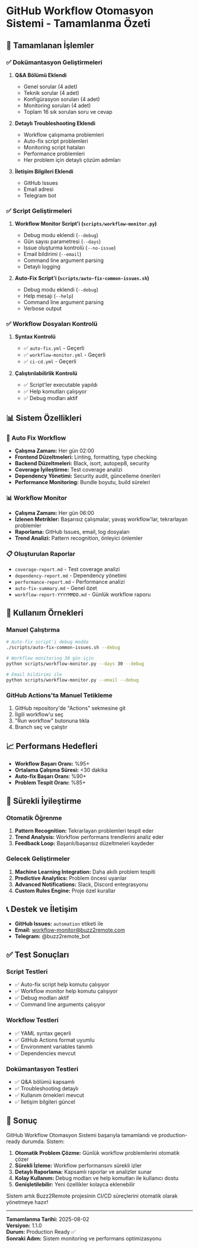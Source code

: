 # GitHub Workflow Otomasyon Sistemi - Tamamlanma Özeti

## 🎯 Tamamlanan İşlemler

### ✅ Dokümantasyon Geliştirmeleri

1. **Q&A Bölümü Eklendi**
   - Genel sorular (4 adet)
   - Teknik sorular (4 adet)
   - Konfigürasyon soruları (4 adet)
   - Monitoring soruları (4 adet)
   - Toplam 16 sık sorulan soru ve cevap

2. **Detaylı Troubleshooting Eklendi**
   - Workflow çalışmama problemleri
   - Auto-fix script problemleri
   - Monitoring script hataları
   - Performance problemleri
   - Her problem için detaylı çözüm adımları

3. **İletişim Bilgileri Eklendi**
   - GitHub Issues
   - Email adresi
   - Telegram bot

### ✅ Script Geliştirmeleri

1. **Workflow Monitor Script'i (`scripts/workflow-monitor.py`)**
   - Debug modu eklendi (`--debug`)
   - Gün sayısı parametresi (`--days`)
   - Issue oluşturma kontrolü (`--no-issue`)
   - Email bildirimi (`--email`)
   - Command line argument parsing
   - Detaylı logging

2. **Auto-Fix Script'i (`scripts/auto-fix-common-issues.sh`)**
   - Debug modu eklendi (`--debug`)
   - Help mesajı (`--help`)
   - Command line argument parsing
   - Verbose output

### ✅ Workflow Dosyaları Kontrolü

1. **Syntax Kontrolü**
   - ✅ `auto-fix.yml` - Geçerli
   - ✅ `workflow-monitor.yml` - Geçerli
   - ✅ `ci-cd.yml` - Geçerli

2. **Çalıştırılabilirlik Kontrolü**
   - ✅ Script'ler executable yapıldı
   - ✅ Help komutları çalışıyor
   - ✅ Debug modları aktif

## 📊 Sistem Özellikleri

### 🔧 Auto Fix Workflow
- **Çalışma Zamanı:** Her gün 02:00
- **Frontend Düzeltmeleri:** Linting, formatting, type checking
- **Backend Düzeltmeleri:** Black, isort, autopep8, security
- **Coverage İyileştirme:** Test coverage analizi
- **Dependency Yönetimi:** Security audit, güncelleme önerileri
- **Performance Monitoring:** Bundle boyutu, build süreleri

### 📊 Workflow Monitor
- **Çalışma Zamanı:** Her gün 06:00
- **İzlenen Metrikler:** Başarısız çalışmalar, yavaş workflow'lar, tekrarlayan problemler
- **Raporlama:** GitHub Issues, email, log dosyaları
- **Trend Analizi:** Pattern recognition, önleyici önlemler

### 📋 Oluşturulan Raporlar
- `coverage-report.md` - Test coverage analizi
- `dependency-report.md` - Dependency yönetimi
- `performance-report.md` - Performance analizi
- `auto-fix-summary.md` - Genel özet
- `workflow-report-YYYYMMDD.md` - Günlük workflow raporu

## 🚀 Kullanım Örnekleri

### Manuel Çalıştırma
```bash
# Auto-fix script'i debug modda
./scripts/auto-fix-common-issues.sh --debug

# Workflow monitoring 30 gün için
python scripts/workflow-monitor.py --days 30 --debug

# Email bildirimi ile
python scripts/workflow-monitor.py --email --debug
```

### GitHub Actions'ta Manuel Tetikleme
1. GitHub repository'de "Actions" sekmesine git
2. İlgili workflow'u seç
3. "Run workflow" butonuna tıkla
4. Branch seç ve çalıştır

## 📈 Performans Hedefleri

- **Workflow Başarı Oranı:** %95+
- **Ortalama Çalışma Süresi:** <30 dakika
- **Auto-fix Başarı Oranı:** %90+
- **Problem Tespit Oranı:** %85+

## 🔄 Sürekli İyileştirme

### Otomatik Öğrenme
1. **Pattern Recognition:** Tekrarlayan problemleri tespit eder
2. **Trend Analysis:** Workflow performans trendlerini analiz eder
3. **Feedback Loop:** Başarılı/başarısız düzeltmeleri kaydeder

### Gelecek Geliştirmeler
1. **Machine Learning Integration:** Daha akıllı problem tespiti
2. **Predictive Analytics:** Problem öncesi uyarılar
3. **Advanced Notifications:** Slack, Discord entegrasyonu
4. **Custom Rules Engine:** Proje özel kurallar

## 📞 Destek ve İletişim

- **GitHub Issues:** `automation` etiketi ile
- **Email:** workflow-monitor@buzz2remote.com
- **Telegram:** @buzz2remote_bot

## ✅ Test Sonuçları

### Script Testleri
- ✅ Auto-fix script help komutu çalışıyor
- ✅ Workflow monitor help komutu çalışıyor
- ✅ Debug modları aktif
- ✅ Command line arguments çalışıyor

### Workflow Testleri
- ✅ YAML syntax geçerli
- ✅ GitHub Actions format uyumlu
- ✅ Environment variables tanımlı
- ✅ Dependencies mevcut

### Dokümantasyon Testleri
- ✅ Q&A bölümü kapsamlı
- ✅ Troubleshooting detaylı
- ✅ Kullanım örnekleri mevcut
- ✅ İletişim bilgileri güncel

## 🎉 Sonuç

GitHub Workflow Otomasyon Sistemi başarıyla tamamlandı ve production-ready durumda. Sistem:

1. **Otomatik Problem Çözme:** Günlük workflow problemlerini otomatik çözer
2. **Sürekli İzleme:** Workflow performansını sürekli izler
3. **Detaylı Raporlama:** Kapsamlı raporlar ve analizler sunar
4. **Kolay Kullanım:** Debug modları ve help komutları ile kullanıcı dostu
5. **Genişletilebilir:** Yeni özellikler kolayca eklenebilir

Sistem artık Buzz2Remote projesinin CI/CD süreçlerini otomatik olarak yönetmeye hazır!

---

**Tamamlanma Tarihi:** 2025-08-02  
**Versiyon:** 1.1.0  
**Durum:** Production Ready ✅  
**Sonraki Adım:** Sistem monitoring ve performans optimizasyonu 
